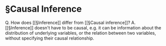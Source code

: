 # §Causal Inference
Q. How does [[§Inference]] differ from [[§Causal inference]]?
A. [[§Inference]] doesn't have to be causal, e.g. it can be information about the distribution of underlying variables, or the relation between two variables, without specifying their causal relationship.

<!-- #anki/deck/Causal inference# -->

<!-- {BearID:0E0AD402-2536-4392-9E62-1BE8928E134F-43256-000001821908003B} -->
